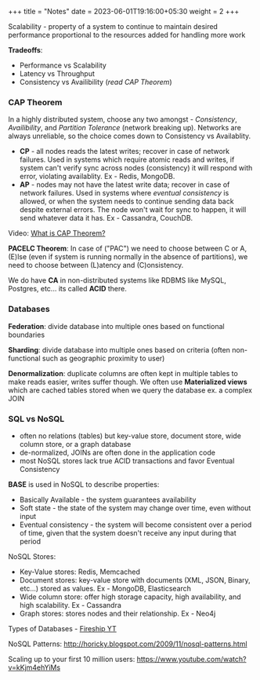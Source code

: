 +++
title = "Notes"
date = 2023-06-01T19:16:00+05:30
weight = 2
+++

Scalability - property of a system to continue to maintain desired performance proportional to the resources added for handling more work

**Tradeoffs**:
- Performance vs Scalability
- Latency vs Throughput
- Consistency vs Availibility (_read CAP Theorem_)

### CAP Theorem 
In a highly distributed system, choose any two amongst - _Consistency_, _Availibility_, and _Partition Tolerance_ (network breaking up). Networks are always unreliable, so the choice comes down to Consistency vs Availablity.
- **CP** - all nodes reads the latest writes; recover in case of network failures. Used in systems which require atomic reads and writes, if system can't verify sync across nodes (consistency) it will respond with error, violating availablity. Ex - Redis, MongoDB.
- **AP** - nodes may not have the latest write data; recover in case of network failures. Used in systems where _eventual consistency_ is allowed, or when the system needs to continue sending data back despite external errors. The node won't wait for sync to happen, it will send whatever data it has. Ex - Cassandra, CouchDB.

Video: [What is CAP Theorem?](https://youtu.be/_RbsFXWRZ10)

**PACELC Theorem**: In case of ("PAC") we need to choose between C or A, (E)lse (even if system is running normally in the absence of partitions), we need to choose between (L)atency and (C)onsistency.

We do have **CA** in non-distributed systems like RDBMS like MySQL, Postgres, etc... its called **ACID** there.

### Databases
**Federation**: divide database into multiple ones based on functional boundaries

**Sharding**: divide database into multiple ones based on criteria (often non-functional such as geographic proximity to user)

**Denormalization**: duplicate columns are often kept in multiple tables to make reads easier, writes suffer though. We often use **Materialized views** which are cached tables stored when we query the database ex. a complex JOIN

### SQL vs NoSQL
- often no relations (tables) but key-value store, document store, wide column store, or a graph database
- de-normalized, JOINs are often done in the application code
- most NoSQL stores lack true ACID transactions and favor Eventual Consistency

**BASE** is used in NoSQL to describe properties:
- Basically Available - the system guarantees availability
- Soft state - the state of the system may change over time, even without input
- Eventual consistency - the system will become consistent over a period of time, given that the system doesn't receive any input during that period

NoSQL Stores:
- Key-Value stores: Redis, Memcached
- Document stores: key-value store with documents (XML, JSON, Binary, etc...) stored as values. Ex - MongoDB, Elasticsearch
- Wide column store: offer high storage capacity, high availability, and high scalability. Ex - Cassandra
- Graph stores: stores nodes and their relationship. Ex - Neo4j

Types of Databases - [Fireship YT](https://youtu.be/W2Z7fbCLSTw)

NoSQL Patterns: http://horicky.blogspot.com/2009/11/nosql-patterns.html

Scaling up to your first 10 million users: https://www.youtube.com/watch?v=kKjm4ehYiMs
